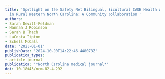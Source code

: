 ```yaml
---
title: 'Spotlight on the Safety Net Bilingual, Bicultural CARE Health Ambassadors
  in Rural Western North Carolina: A Community Collaboration.'
authors:
- Sarah Dewitt-Feldman
- Hannah J Robinson
- Sarah B Thach
- LaCosta Tipton
- Schell McCall
date: '2021-01-01'
publishDate: '2024-10-10T14:22:46.448073Z'
publication_types:
- article-journal
publication: '*North Carolina medical journal*'
doi: 10.18043/ncm.82.4.292
---
```

